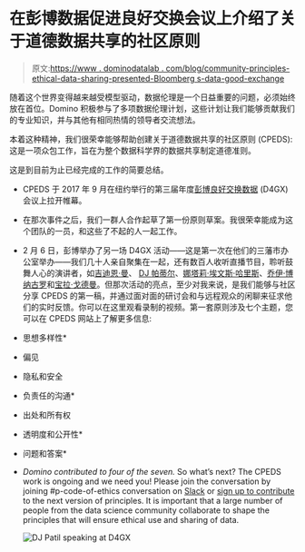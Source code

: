 # 在彭博数据促进良好交换会议上介绍了关于道德数据共享的社区原则

> 原文:[https://www . dominodatalab . com/blog/community-principles-ethical-data-sharing-presented-Bloomberg s-data-good-exchange](https://www.dominodatalab.com/blog/community-principles-ethical-data-sharing-presented-bloombergs-data-good-exchange)

随着这个世界变得越来越受模型驱动，数据伦理是一个日益重要的问题，必须始终放在首位。Domino 积极参与了多项数据伦理计划，这些计划让我们能够贡献我们的专业知识，并与其他有相同热情的领导者交流想法。

本着这种精神，我们很荣幸能够帮助创建关于道德数据共享的社区原则 (CPEDS):这是一项众包工作，旨在为整个数据科学界的数据共享制定道德准则。

这是到目前为止已经完成的工作的简要总结。

*   CPEDS 于 2017 年 9 月在纽约举行的第三届年度[彭博良好交换数据](https://www.bloomberg.com/company/d4gx/#about) (D4GX)会议上拉开帷幕。
*   在那次事件之后，我们一群人合作起草了第一份原则草案。我很荣幸能成为这个团队的一员，和这些了不起的人一起工作。
*   2 月 6 日，彭博举办了另一场 D4GX 活动——这是第一次在他们的三藩市办公室举办——我们几十人亲自聚集在一起，还有数百人收听直播节目，聆听鼓舞人心的演讲者，如[吉迪恩·曼](https://twitter.com/gideonmann)、 [DJ 帕蒂尔](https://twitter.com/dpatil)、[娜塔莉·埃文斯·哈里斯](https://www.linkedin.com/in/nevansharris/)、[乔伊·博纳古罗](https://www.linkedin.com/in/joybonaguro/)和[宝拉·戈德曼](https://twitter.com/pdgoldman)。但那次活动的亮点，至少对我来说，是我们能够与社区分享 CPEDS 的第一稿，并通过面对面的研讨会和与远程观众的闲聊来征求他们的实时反馈。你可以在这里观看录制的视频。第一套原则涉及七个主题，您可以在 CPEDS 网站上了解更多信息:
*   思想多样性*
*   偏见
*   隐私和安全
*   负责任的沟通*
*   出处和所有权
*   透明度和公开性*
*   问题和答案*
*   *Domino contributed to four of the seven.* So what’s next? The CPEDS work is ongoing and we need you! Please join the conversation by joining #p-code-of-ethics conversation on [Slack](https://datafordemocracy.slack.com) or [sign up to contribute](https://d4d.typeform.com/to/qQMVMr) to the next version of principles. It is important that a large number of people from the data science community collaborate to shape the principles that will ensure ethical use and sharing of data.

    ![DJ Patil speaking at D4GX](../Images/3056a4a89f57cc0ed237a8f5c28bca60.png)